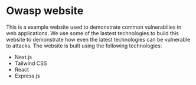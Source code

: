 # Owasp website

This is a example website used to demonstrate common vulnerabilies in web applications. We use some of the lastest technologies to build this website to demonstrate how even the latest technologies can be vulnerable to attacks. The website is built using the following technologies:

-   Next.js
-   Tailwind CSS
-   React
-   Express.js
